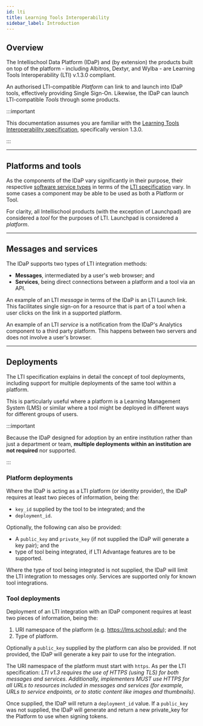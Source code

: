 ```yaml
---
id: lti
title: Learning Tools Interoperability
sidebar_label: Introduction
---
```


## Overview

The Intellischool Data Platform (IDaP) and (by extension) the products built on top of the platform - including Albitros, Dextyr, and Wylba - are Learning Tools Interoperability (LTI) v.1.3.0 compliant.

An authorised LTI-compatible *Platform* can link to and launch into IDaP tools, effectively providing Single Sign-On. Likewise, the IDaP can launch LTI-compatible *Tools* through some products.

:::important

This documentation assumes you are familiar with the [Learning Tools Interoperability specification](https://www.imsglobal.org/spec/lti/v1p3/), specifically version 1.3.0.

:::

---

## Platforms and tools

As the components of the IDaP vary significantly in their purpose, their respective [software service types](http://www.imsglobal.org/spec/lti/v1p3/#platforms-and-tools) in terms of the [LTI specification](https://www.imsglobal.org/spec/lti/v1p3/) vary. In some cases a component may be able to be used as both a Platform or Tool.

For clarity, all Intellischool products (with the exception of Launchpad) are considered a *tool* for the purposes of LTI. Launchpad is considered a *platform*.

---

## Messages and services

The IDaP supports two types of LTI integration methods:
* __Messages__, intermediated by a user's web browser; and
* __Services__, being direct connections between a platform and a tool via an API.

An example of an LTI *message* in terms of the IDaP is an LTI Launch link. This facilitates single sign-on for a resource that is part of a tool when a user clicks on the link in a supported platform.

An example of an LTI *service* is a notification from the IDaP's Analytics component to a third party platform. This happens between two servers and does not involve a user's browser.

---

## Deployments

The LTI specification explains in detail the concept of tool deployments, including support for multiple deployments of the same tool within a platform.

This is particularly useful where a platform is a Learning Management System (LMS) or similar where a tool might be deployed in different ways for different groups of users.

:::important
 
Because the IDaP designed for adoption by an entire institution rather than just a department or team, __multiple deployments within an institution are not required__ nor supported.

:::

### Platform deployments

Where the IDaP is acting as a LTI platform (or identity provider), the IDaP requires at least two pieces of information, being the:
* `key_id` supplied by the tool to be integrated; and the
* `deployment_id`.

Optionally, the following can also be provided:
* A `public_key` and `private_key` (if not supplied the IDaP will generate a key pair); and the
* type of tool being integrated, if LTI Advantage features are to be supported.

Where the type of tool being integrated is not supplied, the IDaP will limit the LTI integration to messages only. Services are supported only for known tool integrations.

### Tool deployments

Deployment of an LTI integration with an IDaP component requires at least two pieces of information, being the:
1. URI namespace of the platform (e.g. https://lms.school.edu); and the
2. Type of platform.

Optionally a `public_key` supplied by the platform can also be provided. If not provided, the IDaP will generate a key pair to use for the integration.

The URI namespace of the platform must start with `https`. As per the LTI specification: *LTI v1.3 requires the use of HTTPS (using TLS) for both messages and services. Additionally, implementers MUST use HTTPS for all URLs to resources included in messages and services (for example, URLs to service endpoints, or to static content like images and thumbnails)*.

Once supplied, the IDaP will return a `deployment_id` value. If a `public_key` was not supplied, the IDaP will generate and return a new private_key for the Platform to use when signing tokens.
